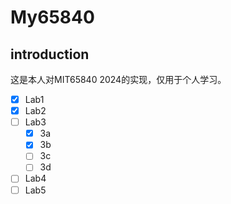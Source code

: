 # My65840

## introduction

这是本人对MIT65840 2024的实现，仅用于个人学习。

- [x] Lab1
- [x] Lab2
- [ ] Lab3
  - [x] 3a
  - [x] 3b
  - [ ] 3c
  - [ ] 3d
- [ ] Lab4
- [ ] Lab5